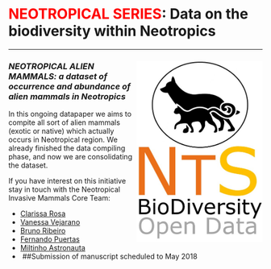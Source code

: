 # <span style="color:red">NEOTROPICAL SERIES</span>: Data on the biodiversity within Neotropics
--------------------------------------------------------
### ***<img align="right" width="250" src="nts_v02_invmam1.jpg">NEOTROPICAL ALIEN MAMMALS: a dataset of occurrence and abundance of alien mammals in Neotropics***

In this ongoing datapaper we aims to compite all sort of alien mammals (exotic or native) which actually occurs in Neotropical region. We already finished the data compiling phase, and now we are consolidating the dataset. 

If you have interest on this initiative stay in touch with the Neotropical Invasive Mammals Core Team:

- <a href="mailto:alvesrosa_c@hotmail.com?subject=NeoInvMam">Clarissa Rosa</a>
- <a href="mailto:vanesa.bejarano@gmail.com?subject=NeoInvMam">Vanessa Vejarano</a>
- <a href="mailto:ribeiro.brr@gmail.com?subject=NeoInvMam">Bruno Ribeiro</a>
- <a href="mailto:fernandohpgoncalves@gmail.com?subject=NeoInvMam">Fernando Puertas</a>
- <a href="mailto:miltinho.astronauta@gmail.com?subject=NeoInvMam">Miltinho Astronauta</a>
- ​
##Submission of manuscript scheduled to May 2018
